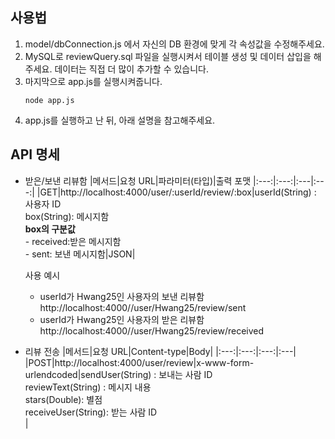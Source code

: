 ## 사용법
1. model/dbConnection.js 에서 자신의 DB 환경에 맞게 각 속성값을 수정해주세요.
2. MySQL로 reviewQuery.sql 파일을  실행시켜서 테이블 생성 및 데이터 삽입을 해주세요. 데이터는 직접 더 많이 추가할 수 있습니다.
3. 마지막으로 app.js를 실행시켜줍니다.
    ```
    node app.js
    ```
4. app.js를 실행하고 난 뒤, 아래 설명을 참고해주세요.

## API 명세
- 받은/보낸 리뷰함
    |메서드|요청 URL|파라미터(타입)|출력 포맷
    |:---:|:---:|:---|:---:|
    |GET|http://localhost:4000/user/:userId/review/:box|userId(String) : 사용자 ID<br/>box(String): 메시지함<br/>**box의 구분값**<br/>- received:받은 메시지함<br/>- sent: 보낸 메시지함|JSON|
    
    사용 예시 
    - userId가 Hwang25인 사용자의 보낸 리뷰함<br/>http://localhost:4000//user/Hwang25/review/sent
    - userId가 Hwang25인 사용자의 받은 리뷰함<br/>http://localhost:4000//user/Hwang25/review/received
- 리뷰 전송
    |메서드|요청 URL|Content-type|Body|
    |:---:|:---:|:---:|:---|
    |POST|http://localhost:4000/user/review|x-www-form-urlendcoded|sendUser(String) : 보내는 사람 ID<br/>reviewText(String) : 메시지 내용<br/>stars(Double): 별점<br/>receiveUser(String): 받는 사람 ID<br/>|
    
    